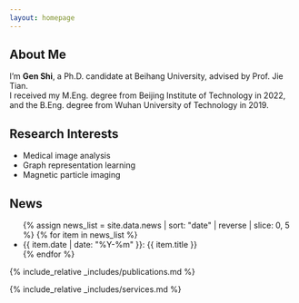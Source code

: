 ```yaml
---
layout: homepage
---
```


## About Me

I’m **Gen Shi**, a Ph.D. candidate at Beihang University, advised by Prof. Jie Tian.  
I received my M.Eng. degree from Beijing Institute of Technology in 2022, and the B.Eng. degree from Wuhan University of Technology in 2019.

## Research Interests

- Medical image analysis  
- Graph representation learning  
- Magnetic particle imaging

## News

<ul>
  {% assign news_list = site.data.news | sort: "date" | reverse | slice: 0, 5 %}
  {% for item in news_list %}
    <li>{{ item.date | date: "%Y-%m" }}: {{ item.title }}</li>
  {% endfor %}
</ul>

{% include_relative _includes/publications.md %}

{% include_relative _includes/services.md %}
